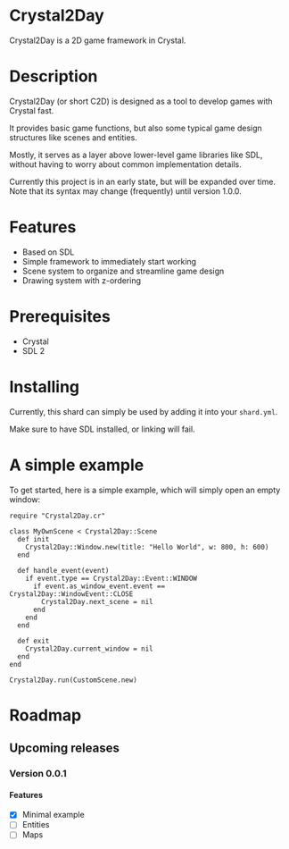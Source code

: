 # Crystal2Day

Crystal2Day is a 2D game framework in Crystal.

# Description

Crystal2Day (or short C2D) is designed as a tool to develop games with Crystal fast.

It provides basic game functions, but also some typical game design structures like
scenes and entities.

Mostly, it serves as a layer above lower-level game libraries like SDL, without
having to worry about common implementation details.

Currently this project is in an early state, but will be expanded over time.
Note that its syntax may change (frequently) until version 1.0.0.

# Features

* Based on SDL
* Simple framework to immediately start working
* Scene system to organize and streamline game design
* Drawing system with z-ordering

# Prerequisites

* Crystal
* SDL 2

# Installing

Currently, this shard can simply be used by adding it into your `shard.yml`.

Make sure to have SDL installed, or linking will fail.

# A simple example

To get started, here is a simple example, which will simply open an empty window:

```crystal
require "Crystal2Day.cr"

class MyOwnScene < Crystal2Day::Scene
  def init
    Crystal2Day::Window.new(title: "Hello World", w: 800, h: 600)
  end

  def handle_event(event)
    if event.type == Crystal2Day::Event::WINDOW
      if event.as_window_event.event == Crystal2Day::WindowEvent::CLOSE
        Crystal2Day.next_scene = nil
      end
    end
  end

  def exit
    Crystal2Day.current_window = nil
  end
end

Crystal2Day.run(CustomScene.new)
```

# Roadmap

## Upcoming releases

### Version 0.0.1

#### Features

* [x] Minimal example
* [ ] Entities
* [ ] Maps
